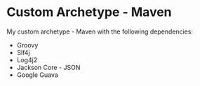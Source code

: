# Custom Archetype - Maven
My custom archetype - Maven with the following dependencies:

* Groovy
* Slf4j
* Log4j2
* Jackson Core - JSON 
* Google Guava
